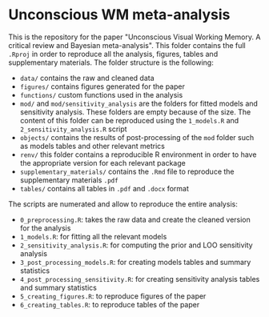 # Unconscious WM meta-analysis

This is the repository for the paper "Unconscious Visual Working Memory. A critical review and
Bayesian meta-analysis". This folder contains the full `.Rproj` in order to reproduce all the analysis, figures, tables and supplementary materials. The folder structure is the following:

- `data/` contains the raw and cleaned data
- `figures/` contains figures generated for the paper
- `functions/` custom functions used in the analysis
- `mod/` and `mod/sensitivity_analysis` are the folders for fitted models and sensitivity analysis. These folders are empty because of the size. The content of this folder can be reproduced using the `1_models.R` and `2_sensitivity_analysis.R` script
- `objects/` contains the results of post-processing of the `mod` folder such as models tables and other relevant metrics
- `renv/` this folder contains a reproducible R environment in order to have the appropriate version for each relevant package
- `supplementary_materials/` contains the `.Rmd` file to reproduce the supplementary materials `.pdf`
- `tables/` contains all tables in `.pdf` and `.docx` format

The scripts are numerated and allow to reproduce the entire analysis:

- `0_preprocessing.R`: takes the raw data and create the cleaned version for the analysis
- `1_models.R`: for fitting all the relevant models
- `2_sensitivity_analysis.R`: for computing the prior and LOO sensitivity analysis
- `3_post_processing_models.R`: for creating models tables and summary statistics
- `4_post_processing_sensitivity.R`: for creating sensitivity analysis tables and summary statistics
- `5_creating_figures.R`: to reproduce figures of the paper
- `6_creating_tables.R`: to reproduce tables of the paper